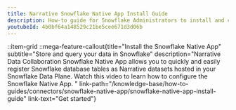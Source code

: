 ```yaml
---
title: Narrative Snowflake Native App Install Guide
description: How-to guide for Snowflake Administrators to install and configure the Narrative Data Collaboration Snowflake Native App. 
youtubeId: 4b0bf64a148529c21be5cee671d3d06b
---
```


::item-grid
::mega-feature-callout{title="Install the Snowflake Native App" subtitle="Store and query your data in Snowflake" description="Narrative Data Collaboration Snowflake Native App allows you to quickly and easily register Snowflake database tables as Narrative datasets hosted in your Snowflake Data Plane. Watch this video to learn how to configure the Snowflake Native App. " link-path="/knowledge-base/how-to-guides/connectors/snowflake-native-app/snowflake-native-app-install-guide" link-text="Get started"}
